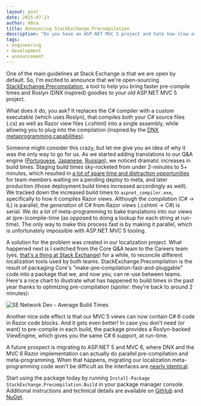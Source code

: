 ```yaml
---
layout: post
date: 2015-07-23
author: m0sa
title: Announcing StackExchange.Precompilation
description: "Do you have an ASP.NET MVC 5 project and hate how slow aspnet_compiler.exe is? Do you feel you're missing out on all the meta-programming goodies DNX brings to the table? We have a solution for you. Enter StackExchange.Precompilation."
tags:
- engineering
- development
- announcement
---
```


One of the main guidelines at Stack Exchange is that we are open by default. So, I'm excited to announce that we're open-sourcing [StackExchange.Precompilation](https://github.com/stackexchange/stackexchange.precompilation), a tool to help you bring faster pre-compile times and Roslyn (DNX inspired) goodies to your _old_ ASP.NET MVC 5 project.

What does it do, you ask? It replaces the C# compiler with a custom executable (which uses Roslyn), that compiles both your C# source files (.cs) as well as Razor view files (.cshtml) into a single assembly, while allowing you to plug into the compilation (inspired by the [DNX metaprogramming capabilities](https://github.com/aspnet/dnx/tree/36369137b00f8c77a67db7afb4338082c6323896/samples/HelloWorld/compiler/preprocess)).

Someone might consider this crazy, but let me give you an idea of why it was the only way to go for us. As we started adding translations to our Q&A engine ([Portuguese](http://blog.stackexchange.com/2014/01/ola-mundo-announcing-stack-overflow-in-portuguese/), [Japanese](http://blog.stackexchange.com/2014/12/stack-overflow-in-japanese/), [Russian](http://blog.stackexchange.com/2015/06/welcome-nicolas-chabanovsky-and-stack-overflow-in-russian/)), we noticed dramatic increases in build times. Staging build times sky-rocketed from under 2-minutes to 5+ minutes, which resulted in [a lot of spare time and distraction opportunities](https://xkcd.com/303/) for team members waiting on a pending deploy to meta, and later production (those deployment build times increased accordingly as well). We tracked down the increased build times to `aspnet_compiler.exe`, specifically to how it compiles Razor views. Although the _compilation_ (C# -> IL) is parallel, the _generation_ of C# from Razor views (.cshtml -> C#) is serial. We do a lot of meta-programming to bake translations into our views at (pre-)compile-time (as opposed to doing a lookup for each string at run-time). The only way to make this process fast is by making it parallel, which is unfortunately impossible with ASP.NET MVC 5 tooling.

A solution for the problem was created in our localization project. What happened next is I switched from the Core Q&A team to the Careers team (yes, [that's a thing at Stack Exchange](http://blog.stackexchange.com/2015/07/going-from-mobile-back-to-the-web/)) for a while, to reconcile different localization tools used by both teams. StackExchange.Precompilation is the result of packaging Core's "make-pre-compilation-fast-and-pluggable" code into a package that we, and now you, can re-use between teams. Here's a nice chart to illustrate what has happened to build times in the past year thanks to optimizing pre-compilation (spoiler: they're back to around 2 minutes):

![SE Network Dev - Average Build Times](https://i.stack.imgur.com/z6Yzx.png)

Another nice side effect is that our MVC 5 views can now contain C# 6 code in Razor code blocks. And it gets even better! In case you don't need (or want) to pre-compile in each build, the package provides a Roslyn-backed ViewEngine, which gives you the same C# 6 support, at run-time.

A future prospect is migrating to ASP.NET 5 and MVC 6, where DNX and the MVC 6 Razor implementation can actually do parallel pre-compilation and meta-programming. When that happens, migrating our localization meta-programming code won't be difficult as the interfaces are [nearly identical](https://github.com/aspnet/dnx/blob/1.0.0-beta2/samples/HelloWorld/compiler/preprocess/HelloMetaProgramming.cs).

Start using the package today by running `Install-Package StackExchange.Precompilation.Build` in your package manager console. Additional instructions and technical details are available on [GitHub](https://github.com/stackexchange/stackexchange.precompilation) and [NuGet](https://www.nuget.org/packages/StackExchange.Precompilation.Build).
